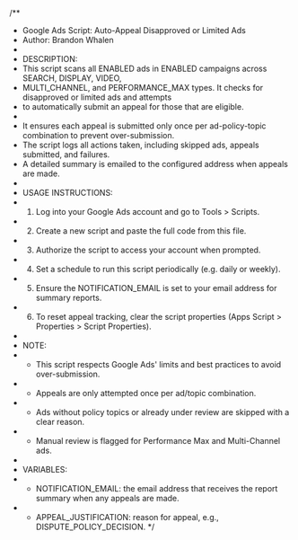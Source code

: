 /**
 * Google Ads Script: Auto-Appeal Disapproved or Limited Ads
 * Author: Brandon Whalen
 * 
 * DESCRIPTION:
 * This script scans all ENABLED ads in ENABLED campaigns across SEARCH, DISPLAY, VIDEO,
 * MULTI_CHANNEL, and PERFORMANCE_MAX types. It checks for disapproved or limited ads and attempts
 * to automatically submit an appeal for those that are eligible.
 * 
 * It ensures each appeal is submitted only once per ad-policy-topic combination to prevent over-submission.
 * The script logs all actions taken, including skipped ads, appeals submitted, and failures.
 * A detailed summary is emailed to the configured address when appeals are made.
 * 
 * USAGE INSTRUCTIONS:
 * 1. Log into your Google Ads account and go to Tools > Scripts.
 * 2. Create a new script and paste the full code from this file.
 * 3. Authorize the script to access your account when prompted.
 * 4. Set a schedule to run this script periodically (e.g. daily or weekly).
 * 5. Ensure the NOTIFICATION_EMAIL is set to your email address for summary reports.
 * 6. To reset appeal tracking, clear the script properties (Apps Script > Properties > Script Properties).
 * 
 * NOTE:
 * - This script respects Google Ads' limits and best practices to avoid over-submission.
 * - Appeals are only attempted once per ad/topic combination.
 * - Ads without policy topics or already under review are skipped with a clear reason.
 * - Manual review is flagged for Performance Max and Multi-Channel ads.
 * 
 * VARIABLES:
 * - NOTIFICATION_EMAIL: the email address that receives the report summary when any appeals are made.
 * - APPEAL_JUSTIFICATION: reason for appeal, e.g., DISPUTE_POLICY_DECISION.
 */
